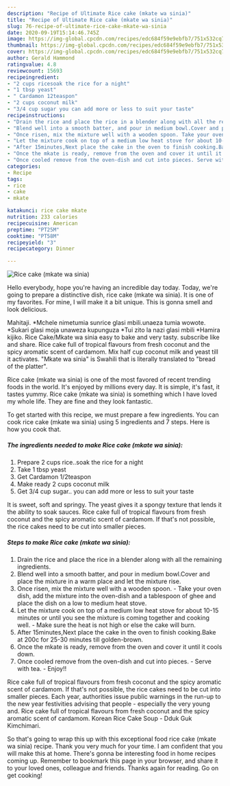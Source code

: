 ```yaml
---
description: "Recipe of Ultimate Rice cake (mkate wa sinia)"
title: "Recipe of Ultimate Rice cake (mkate wa sinia)"
slug: 76-recipe-of-ultimate-rice-cake-mkate-wa-sinia
date: 2020-09-19T15:14:46.745Z
image: https://img-global.cpcdn.com/recipes/edc684f59e9ebfb7/751x532cq70/rice-cake-mkate-wa-sinia-recipe-main-photo.jpg
thumbnail: https://img-global.cpcdn.com/recipes/edc684f59e9ebfb7/751x532cq70/rice-cake-mkate-wa-sinia-recipe-main-photo.jpg
cover: https://img-global.cpcdn.com/recipes/edc684f59e9ebfb7/751x532cq70/rice-cake-mkate-wa-sinia-recipe-main-photo.jpg
author: Gerald Hammond
ratingvalue: 4.8
reviewcount: 15693
recipeingredient:
- "2 cups ricesoak the rice for a night"
- "1 tbsp yeast"
- " Cardamon 12teaspon"
- "2 cups coconut milk"
- "3/4 cup sugar you can add more or less to suit your taste"
recipeinstructions:
- "Drain the rice and place the rice in a blender along with all the remaining ingredients."
- "Blend well into a smooth batter, and pour in medium bowl.Cover and place the mixture in a warm place and let the mixture rise."
- "Once risen, mix the mixture well with a wooden spoon. Take your oven dish, add the mixture into the oven-dish and a tablespoon of ghee and place the dish on a low to medium heat stove."
- "Let the mixture cook on top of a medium low heat stove for about 10-15 minutes or until you see the mixture is coming together and cooking well. Make sure the heat is not high or else the cake will burn."
- "After 15minutes,Next place the cake in the oven to finish cooking.Bake at 200c for 25-30 minutes till golden-brown."
- "Once the mkate is ready, remove from the oven and cover it until it cools down."
- "Once cooled remove from the oven-dish and cut into pieces. Serve with tea. Enjoy!!"
categories:
- Recipe
tags:
- rice
- cake
- mkate

katakunci: rice cake mkate 
nutrition: 233 calories
recipecuisine: American
preptime: "PT25M"
cooktime: "PT58M"
recipeyield: "3"
recipecategory: Dinner

---
```



![Rice cake (mkate wa sinia)](https://img-global.cpcdn.com/recipes/edc684f59e9ebfb7/751x532cq70/rice-cake-mkate-wa-sinia-recipe-main-photo.jpg)

Hello everybody, hope you're having an incredible day today. Today, we're going to prepare a distinctive dish, rice cake (mkate wa sinia). It is one of my favorites. For mine, I will make it a bit unique. This is gonna smell and look delicious.

Mahitaji. *Mchele nimetumia sunrice glasi mbili.unaeza tumia wowote. *Sukari glasi moja unaweza kupunguza *Tui zito la nazi glasi mbili *Hamira kijiko. Rice Cake/Mkate wa sinia easy to bake and very tasty. subscribe like and share. Rice cake full of tropical flavours from fresh coconut and the spicy aromatic scent of cardamom. Mix half cup coconut milk and yeast till it activates. &#34;Mkate wa sinia&#34; is Swahili that is literally translated to &#34;bread of the platter&#34;.

Rice cake (mkate wa sinia) is one of the most favored of recent trending foods in the world. It's enjoyed by millions every day. It is simple, it's fast, it tastes yummy. Rice cake (mkate wa sinia) is something which I have loved my whole life. They are fine and they look fantastic.


To get started with this recipe, we must prepare a few ingredients. You can cook rice cake (mkate wa sinia) using 5 ingredients and 7 steps. Here is how you cook that.

<!--inarticleads1-->

##### The ingredients needed to make Rice cake (mkate wa sinia):

1. Prepare 2 cups rice..soak the rice for a night
1. Take 1 tbsp yeast
1. Get  Cardamon 1/2teaspon
1. Make ready 2 cups coconut milk
1. Get 3/4 cup sugar.. you can add more or less to suit your taste


It is sweet, soft and springy. The yeast gives it a spongy texture that lends it the ability to soak sauces. Rice cake full of tropical flavours from fresh coconut and the spicy aromatic scent of cardamom. If that&#39;s not possible, the rice cakes need to be cut into smaller pieces. 

<!--inarticleads2-->

##### Steps to make Rice cake (mkate wa sinia):

1. Drain the rice and place the rice in a blender along with all the remaining ingredients.
1. Blend well into a smooth batter, and pour in medium bowl.Cover and place the mixture in a warm place and let the mixture rise.
1. Once risen, mix the mixture well with a wooden spoon. - Take your oven dish, add the mixture into the oven-dish and a tablespoon of ghee and place the dish on a low to medium heat stove.
1. Let the mixture cook on top of a medium low heat stove for about 10-15 minutes or until you see the mixture is coming together and cooking well. - Make sure the heat is not high or else the cake will burn.
1. After 15minutes,Next place the cake in the oven to finish cooking.Bake at 200c for 25-30 minutes till golden-brown.
1. Once the mkate is ready, remove from the oven and cover it until it cools down.
1. Once cooled remove from the oven-dish and cut into pieces. - Serve with tea. - Enjoy!!


Rice cake full of tropical flavours from fresh coconut and the spicy aromatic scent of cardamom. If that&#39;s not possible, the rice cakes need to be cut into smaller pieces. Each year, authorities issue public warnings in the run-up to the new year festivities advising that people - especially the very young and. Rice cake full of tropical flavours from fresh coconut and the spicy aromatic scent of cardamom. Korean Rice Cake Soup - Dduk Guk Kimchimari. 

So that's going to wrap this up with this exceptional food rice cake (mkate wa sinia) recipe. Thank you very much for your time. I am confident that you will make this at home. There's gonna be interesting food in home recipes coming up. Remember to bookmark this page in your browser, and share it to your loved ones, colleague and friends. Thanks again for reading. Go on get cooking!

